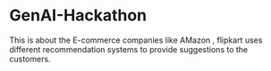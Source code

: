 # GenAI-Hackathon
This is about the E-commerce companies like AMazon , flipkart uses different recommendation systems to provide suggestions to the customers.

